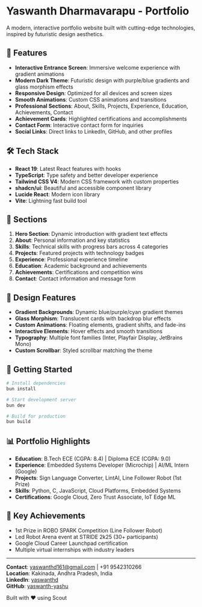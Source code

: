 # Yaswanth Dharmavarapu - Portfolio

A modern, interactive portfolio website built with cutting-edge technologies, inspired by futuristic design aesthetics.

## 🚀 Features

- **Interactive Entrance Screen**: Immersive welcome experience with gradient animations
- **Modern Dark Theme**: Futuristic design with purple/blue gradients and glass morphism effects
- **Responsive Design**: Optimized for all devices and screen sizes
- **Smooth Animations**: Custom CSS animations and transitions
- **Professional Sections**: About, Skills, Projects, Experience, Education, Achievements, Contact
- **Achievement Cards**: Highlighted certifications and accomplishments
- **Contact Form**: Interactive contact form for inquiries
- **Social Links**: Direct links to LinkedIn, GitHub, and other profiles

## 🛠️ Tech Stack

- **React 19**: Latest React features with hooks
- **TypeScript**: Type safety and better developer experience
- **Tailwind CSS V4**: Modern CSS framework with custom properties
- **shadcn/ui**: Beautiful and accessible component library
- **Lucide React**: Modern icon library
- **Vite**: Lightning fast build tool

## 📱 Sections

1. **Hero Section**: Dynamic introduction with gradient text effects
2. **About**: Personal information and key statistics
3. **Skills**: Technical skills with progress bars across 4 categories
4. **Projects**: Featured projects with technology badges
5. **Experience**: Professional experience timeline
6. **Education**: Academic background and achievements
7. **Achievements**: Certifications and competition wins
8. **Contact**: Contact information and message form

## 🎨 Design Features

- **Gradient Backgrounds**: Dynamic blue/purple/cyan gradient themes
- **Glass Morphism**: Translucent cards with backdrop blur effects
- **Custom Animations**: Floating elements, gradient shifts, and fade-ins
- **Interactive Elements**: Hover effects and smooth transitions
- **Typography**: Multiple font families (Inter, Playfair Display, JetBrains Mono)
- **Custom Scrollbar**: Styled scrollbar matching the theme

## 🚀 Getting Started

```bash
# Install dependencies
bun install

# Start development server
bun dev

# Build for production
bun build
```

## 📊 Portfolio Highlights

- **Education**: B.Tech ECE (CGPA: 8.4) | Diploma ECE (CGPA: 9.0)
- **Experience**: Embedded Systems Developer (Microchip) | AI/ML Intern (Google)
- **Projects**: Sign Language Converter, LintAI, Line Follower Robot (1st Prize)
- **Skills**: Python, C, JavaScript, Cloud Platforms, Embedded Systems
- **Certifications**: Google Cloud, Zero Trust Associate, IoT Edge ML

## 🌟 Key Achievements

- 1st Prize in ROBO SPARK Competition (Line Follower Robot)
- Led Robot Arena event at STRIDE 2k25 (30+ participants)
- Google Cloud Career Launchpad certification
- Multiple virtual internships with industry leaders

---

**Contact**: yaswanthd161@gmail.com | +91 9542310266  
**Location**: Kakinada, Andhra Pradesh, India  
**LinkedIn**: [yaswanthd](https://www.linkedin.com/in/yaswanthd)  
**GitHub**: [yaswanth-yashu](https://github.com/yaswanth-yashu)  

Built with ❤️ using Scout